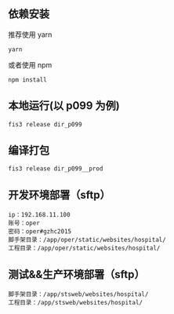## 依赖安装
推荐使用 yarn
```
yarn
```
或者使用 npm
```
npm install
```
 
## 本地运行(以 p099 为例)
```
fis3 release dir_p099
```

## 编译打包
```
fis3 release dir_p099__prod
```

## 开发环境部署（sftp）
```
ip：192.168.11.100
账号：oper
密码：oper#gzhc2015
脚手架目录：/app/oper/static/websites/hospital/
工程目录：/app/oper/static/websites/hospital/
```

## 测试&&生产环境部署（sftp）
```
脚手架目录：/app/stsweb/websites/hospital/
工程目录：/app/stsweb/websites/hospital/
```